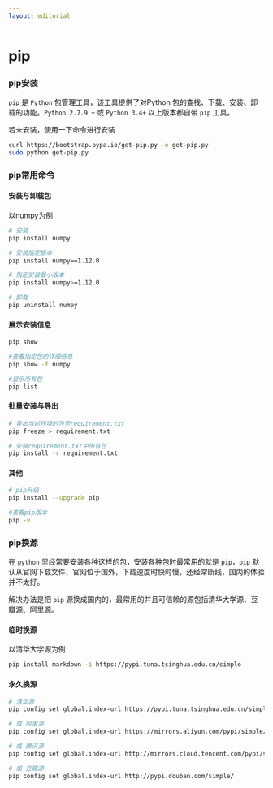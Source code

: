 ```yaml
---
layout: editorial
---
```


# pip

### pip安装

`pip` 是 `Python` 包管理工具，该工具提供了对Python 包的查找、下载、安装、卸载的功能。`Python 2.7.9 +` 或 `Python 3.4+` 以上版本都自带 `pip` 工具。

若未安装，使用一下命令进行安装

```bash
curl https://bootstrap.pypa.io/get-pip.py -o get-pip.py 
sudo python get-pip.py
```

### pip常用命令

#### 安装与卸载包

以numpy为例

```bash
# 安装
pip install numpy

# 安装指定版本
pip install numpy==1.12.0

# 指定安装最小版本
pip install numpy>=1.12.0

# 卸载
pip uninstall numpy
```

#### 展示安装信息

```bash
pip show 

#查看指定包的详细信息
pip show -f numpy

#显示所有包
pip list
```

#### 批量安装与导出

```bash
# 导出当前环境的包至requirement.txt
pip freeze > requirement.txt

# 安装requirement.txt中所有包
pip install -r requirement.txt
```

#### 其他

```bash
# pip升级
pip install --upgrade pip

#查看pip版本
pip -v	
```

### pip换源

在 `python` 里经常要安装各种这样的包，安装各种包时最常用的就是 `pip`，`pip` 默认从官网下载文件，官网位于国外，下载速度时快时慢，还经常断线，国内的体验并不太好。

解决办法是把 `pip` 源换成国内的，最常用的并且可信赖的源包括清华大学源、豆瓣源、阿里源。

#### 临时换源

以清华大学源为例

```bash
pip install markdown -i https://pypi.tuna.tsinghua.edu.cn/simple
```

#### 永久换源

```bash
# 清华源
pip config set global.index-url https://pypi.tuna.tsinghua.edu.cn/simple

# 或 阿里源
pip config set global.index-url https://mirrors.aliyun.com/pypi/simple/

# 或 腾讯源
pip config set global.index-url http://mirrors.cloud.tencent.com/pypi/simple

# 或 豆瓣源
pip config set global.index-url http://pypi.douban.com/simple/
```
